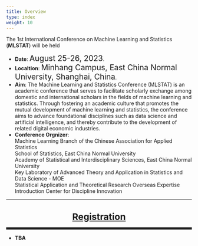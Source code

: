 ```yaml
---
title: Overview
type: index
weight: 10
---
```



The 1st International Conference on Machine Learning and Statistics (**MLSTAT**) will be held
- **Date**: <span style="font-size:150%">August 25-26, 2023</span>. 
- **Localtion**: <span style="font-size:150%">Minhang Campus, East China Normal University, Shanghai, China</span>.
- **Aim**: The Machine Learning and Statistics Conference (MLSTAT) is an academic conference that serves to facilitate scholarly exchange among domestic and international scholars in the fields of machine learning and statistics. Through fostering an academic culture that promotes the mutual development of machine learning and statistics, the conference aims to advance foundational disciplines such as data science and artificial intelligence, and thereby contribute to the development of related digital economic industries.
- **Conference Orgnizer**:\
  Machine Learning Branch of the Chinese Association for Applied Statistics\
  School of Statistics, East China Normal University\
  Academy of Statistical and Interdisciplinary Sciences, East China Normal University\
  Key Laboratory of Advanced Theory and Application
 in Statistics and Data Science - MOE\
  Statistical Application and Theoretical Research Overseas Expertise Introduction Center for Discipline Innovation
________________________________________

<!--
- If you've previously attended a Crested Butte event and need a break on the
  fee, <a href="/contact">make a request</a>. Don't let the fee be the reason
  you can't attend.
-->
<br/>
<div style="text-align:center;font-size:175%;font-weight:bold">
<a href = "/registration">Registration</a>
</div>

<hr style="border: 0; border-top: 5px solid;">

- **TBA**